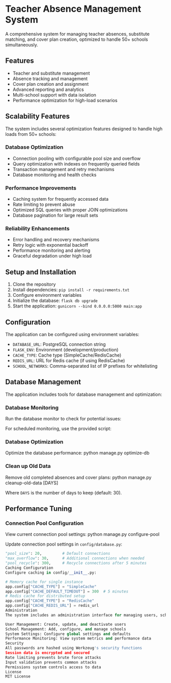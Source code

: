 # Teacher Absence Management System

A comprehensive system for managing teacher absences, substitute matching, and cover plan creation, optimized to handle 50+ schools simultaneously.

## Features

- Teacher and substitute management
- Absence tracking and management
- Cover plan creation and assignment
- Advanced reporting and analytics
- Multi-school support with data isolation
- Performance optimization for high-load scenarios

## Scalability Features

The system includes several optimization features designed to handle high loads from 50+ schools:

### Database Optimization

- Connection pooling with configurable pool size and overflow
- Query optimization with indexes on frequently queried fields
- Transaction management and retry mechanisms
- Database monitoring and health checks

### Performance Improvements

- Caching system for frequently accessed data
- Rate limiting to prevent abuse
- Optimized SQL queries with proper JOIN optimizations
- Database pagination for large result sets

### Reliability Enhancements

- Error handling and recovery mechanisms
- Retry logic with exponential backoff
- Performance monitoring and alerting
- Graceful degradation under high load

## Setup and Installation

1. Clone the repository
2. Install dependencies: `pip install -r requirements.txt`
3. Configure environment variables
4. Initialize the database: `flask db upgrade`
5. Start the application: `gunicorn --bind 0.0.0.0:5000 main:app`

## Configuration

The application can be configured using environment variables:

- `DATABASE_URL`: PostgreSQL connection string
- `FLASK_ENV`: Environment (development/production)
- `CACHE_TYPE`: Cache type (SimpleCache/RedisCache)
- `REDIS_URL`: URL for Redis cache (if using RedisCache)
- `SCHOOL_NETWORKS`: Comma-separated list of IP prefixes for whitelisting

## Database Management

The application includes tools for database management and optimization:

### Database Monitoring

Run the database monitor to check for potential issues:


For scheduled monitoring, use the provided script:

### Database Optimization
Optimize the database performance:
python manage.py optimize-db

### Clean up Old Data
Remove old completed absences and cover plans:
python manage.py cleanup-old-data [DAYS]

Where `DAYS` is the number of days to keep (default: 30).
## Performance Tuning
### Connection Pool Configuration
View current connection pool settings:
python manage.py configure-pool

Update connection pool settings in `config/database.py`:
```python
"pool_size": 20,         # Default connections
"max_overflow": 30,      # Additional connections when needed
"pool_recycle": 300,     # Recycle connections after 5 minutes
Caching Configuration
Configure caching in config/__init__.py:

# Memory cache for single instance
app.config["CACHE_TYPE"] = "SimpleCache"
app.config["CACHE_DEFAULT_TIMEOUT"] = 300  # 5 minutes
# Redis cache for distributed setup
app.config["CACHE_TYPE"] = "RedisCache"
app.config["CACHE_REDIS_URL"] = redis_url
Administration
The system includes an administration interface for managing users, schools, and system settings:

User Management: Create, update, and deactivate users
School Management: Add, configure, and manage schools
System Settings: Configure global settings and defaults
Performance Monitoring: View system metrics and performance data
Security
All passwords are hashed using Werkzeug's security functions
Session data is encrypted and secured
Rate limiting prevents brute force attacks
Input validation prevents common attacks
Permissions system controls access to data
License
MIT License
